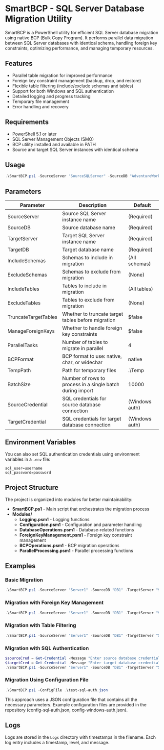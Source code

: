 # SmartBCP - SQL Server Database Migration Utility

SmartBCP is a PowerShell utility for efficient SQL Server database migration using native BCP (Bulk Copy Program). It performs parallel data migration between SQL Server databases with identical schema, handling foreign key constraints, optimizing performance, and managing temporary resources.

## Features

- Parallel table migration for improved performance
- Foreign key constraint management (backup, drop, and restore)
- Flexible table filtering (include/exclude schemas and tables)
- Support for both Windows and SQL authentication
- Detailed logging and progress tracking
- Temporary file management
- Error handling and recovery

## Requirements

- PowerShell 5.1 or later
- SQL Server Management Objects (SMO)
- BCP utility installed and available in PATH
- Source and target SQL Server instances with identical schema

## Usage

```powershell
.\SmartBCP.ps1 -SourceServer "SourceSQLServer" -SourceDB "AdventureWorks" -TargetServer "TargetSQLServer" -TargetDB "AdventureWorks_Copy" -ParallelTasks 8
```

## Parameters

| Parameter | Description | Default |
|-----------|-------------|---------|
| SourceServer | Source SQL Server instance name | (Required) |
| SourceDB | Source database name | (Required) |
| TargetServer | Target SQL Server instance name | (Required) |
| TargetDB | Target database name | (Required) |
| IncludeSchemas | Schemas to include in migration | (All schemas) |
| ExcludeSchemas | Schemas to exclude from migration | (None) |
| IncludeTables | Tables to include in migration | (All tables) |
| ExcludeTables | Tables to exclude from migration | (None) |
| TruncateTargetTables | Whether to truncate target tables before migration | $false |
| ManageForeignKeys | Whether to handle foreign key constraints | $false |
| ParallelTasks | Number of tables to migrate in parallel | 4 |
| BCPFormat | BCP format to use: native, char, or widechar | native |
| TempPath | Path for temporary files | .\Temp |
| BatchSize | Number of rows to process in a single batch during import | 10000 |
| SourceCredential | SQL credentials for source database connection | (Windows auth) |
| TargetCredential | SQL credentials for target database connection | (Windows auth) |

## Environment Variables

You can also set SQL authentication credentials using environment variables in a `.env` file:

```
sql_user=username
sql_password=password
```

## Project Structure

The project is organized into modules for better maintainability:

- **SmartBCP.ps1** - Main script that orchestrates the migration process
- **Modules/**
  - **Logging.psm1** - Logging functions
  - **Configuration.psm1** - Configuration and parameter handling
  - **DatabaseOperations.psm1** - Database-related functions
  - **ForeignKeyManagement.psm1** - Foreign key constraint management
  - **BCPOperations.psm1** - BCP migration operations
  - **ParallelProcessing.psm1** - Parallel processing functions

## Examples

### Basic Migration

```powershell
.\SmartBCP.ps1 -SourceServer "Server1" -SourceDB "DB1" -TargetServer "Server2" -TargetDB "DB2"
```

### Migration with Foreign Key Management

```powershell
.\SmartBCP.ps1 -SourceServer "Server1" -SourceDB "DB1" -TargetServer "Server2" -TargetDB "DB2" -ManageForeignKeys
```

### Migration with Table Filtering

```powershell
.\SmartBCP.ps1 -SourceServer "Server1" -SourceDB "DB1" -TargetServer "Server2" -TargetDB "DB2" -IncludeSchemas "dbo","sales" -ExcludeTables "Logs","Audit"
```

### Migration with SQL Authentication

```powershell
$sourceCred = Get-Credential -Message "Enter source database credentials"
$targetCred = Get-Credential -Message "Enter target database credentials"
.\SmartBCP.ps1 -SourceServer "Server1" -SourceDB "DB1" -TargetServer "Server2" -TargetDB "DB2" -SourceCredential $sourceCred -TargetCredential $targetCred
```

### Migration Using Configuration File

```powershell
.\SmartBCP.ps1 -ConfigFile .\test-sql-auth.json
```

This approach uses a JSON configuration file that contains all the necessary parameters. Example configuration files are provided in the repository (config-sql-auth.json, config-windows-auth.json).

## Logs

Logs are stored in the `Logs` directory with timestamps in the filename. Each log entry includes a timestamp, level, and message.
